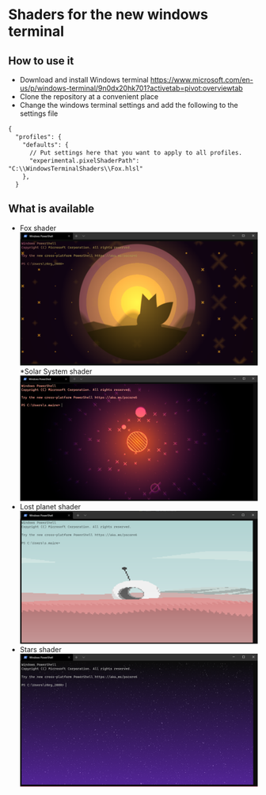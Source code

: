 # Shaders for the new windows terminal
## How to use it
* Download and install Windows terminal https://www.microsoft.com/en-us/p/windows-terminal/9n0dx20hk701?activetab=pivot:overviewtab
* Clone the repository at a convenient place
* Change the windows terminal settings and add the following to the settings file
```jsonc
{
  "profiles": {
    "defaults": {
      // Put settings here that you want to apply to all profiles.
      "experimental.pixelShaderPath": "C:\\WindowsTerminalShaders\\Fox.hlsl"
    },
  }
```

## What is available
* Fox shader
![crt1](Fox.png)
*Solar System shader
![crt1](SolarSystem.png)
* Lost planet shader
![crt1](LostPlanet.png)
* Stars shader
![crt1](Stars.png)